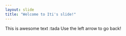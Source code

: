 ```yaml
---
layout: slide
title: "Welcome to Iti's slide!"
---
```

This is awesome text :tada
Use the left arrow to go back!

